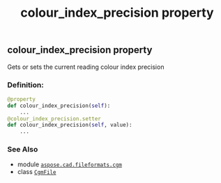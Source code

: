 ﻿---
title: colour_index_precision property
second_title: Aspose.CAD for Python via .NET API References
description: 
type: docs
weight: 150
url: /python-net/aspose.cad.fileformats.cgm/cgmfile/colour_index_precision/
is_root: false
---

## colour_index_precision property


Gets or sets the current reading colour index precision
### Definition:
```python
@property
def colour_index_precision(self):
    ...
@colour_index_precision.setter
def colour_index_precision(self, value):
    ...
```

### See Also
* module [`aspose.cad.fileformats.cgm`](../../)
* class [`CgmFile`](/cad/python-net/aspose.cad.fileformats.cgm/cgmfile)
